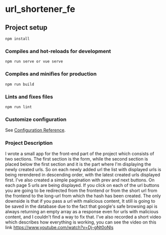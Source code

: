 # url_shortener_fe

## Project setup
```
npm install
```

### Compiles and hot-reloads for development
```
npm run serve or vue serve
```

### Compiles and minifies for production
```
npm run build
```

### Lints and fixes files
```
npm run lint
```

### Customize configuration
See [Configuration Reference](https://cli.vuejs.org/config/).

### Project Description
I wrote a small app for the front-end part of the project which consists of two sections. The first section is the form, while the second section is placed below the first section and it is the part where I'm displaying the newly created urls. So on each newly added url the list with displayed urls is being rerendered in descending order, with the latest created urls displayed first. I've also created a simple pagination with prev and next buttons. On each page 5 urls are being displayed. If you click on each of the url buttons you are going to be redirected from the frontend or from the short url from the frontend to the long-url from which the hash has been created. The only downside is that if you pass a url with malicious content, It still is going to be saved in the database due to the fact that google's safe browsing api is always returning an empty array as a response even for urls with malicious content, and I couldn't find a way to fix that. I've also recorded a short video which describes how everything is working, you can see the video on this link https://www.youtube.com/watch?v=Dj-gNt0oNls 
